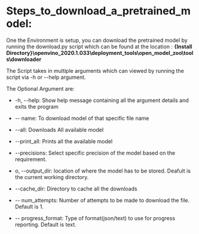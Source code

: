 # Steps_to_download_a_pretrained_model:

One the Environment is setup, you can download the pretrained model by running the download.py script which can be found at the location : **{Install Directory}\openvino_2020.1.033\deployment_tools\open_model_zoo\tools\downloader**

The Script takes in multiple arguments which can viewed by running the script via -h or --help argument.

The Optional Argument are:

* -h, --help: Show help message containing all the argument details and exits the program

* -- name: To download model of that specific file name

* --all: Downloads All available model

* --print_all: Prints all the available model

* --precisions: Select specific precision of the model based on the requirement.

* o, --output_dir: location of where the model has to be stored. Deafult is the current working directory.

* --cache_dir:  Directory to cache all the downloads

* -- num_attempts: Number of attempts to be made to download the file. Default is 1.

* -- progress_format: Type of format(json/text) to use for progress reporting. Default is text.

